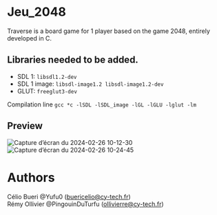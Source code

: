# Jeu_2048

Traverse is a board game for 1 player based on the game 2048, entirely developed in C.

## Libraries needed to be added.

- SDL 1: `libsdl1.2-dev`
- SDL 1 image: `libsdl-image1.2 libsdl-image1.2-dev`
- GLUT: `freeglut3-dev`

Compilation line
`gcc *c -lSDL -lSDL_image -lGL -lGLU -lglut -lm`

## Preview

![Capture d’écran du 2024-02-26 10-12-30](https://github.com/PingouinDuTurfu/Jeu_2048/assets/91423302/ecd7092d-dfdd-4dcf-8984-e8c3a7a9e453)
![Capture d’écran du 2024-02-26 10-24-45](https://github.com/PingouinDuTurfu/Jeu_2048/assets/91423302/0e956a10-a90d-4c06-a7f1-884b4f1d7bac)

# Authors

Célio Bueri @Yufu0 (buericelio@cy-tech.fr) <br />
Rémy Ollivier @PingouinDuTurfu (ollivierre@cy-tech.fr)
